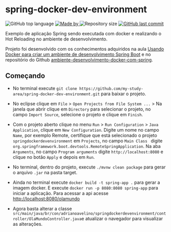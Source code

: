 # spring-docker-dev-environment
<p>
    <img alt="GitHub top language" src="https://img.shields.io/github/languages/top/my-study-area/spring-docker-dev-environment">
    <a href="https://github.com/my-study-area">
        <img alt="Made by" src="https://img.shields.io/badge/made%20by-adriano%20avelino-gree">
    </a>
    <img alt="Repository size" src="https://img.shields.io/github/repo-size/my-study-area/spring-docker-dev-environment">
    <a href="https://github.com/EliasGcf/readme-template/commits/master">
    <img alt="GitHub last commit" src="https://img.shields.io/github/last-commit/my-study-area/spring-docker-dev-environment">
    </a>
</p>
Exemplo de aplicação Spring sendo executada com docker e realizando o Hot Reloading no ambiente de desenvolvimento.

Projeto foi desenvolvido com os conhecimentos adquiridos na aula [Usando Docker para criar um ambiente de desenvolvimento Spring Boot](https://www.youtube.com/watch?v=c-Bq6JUfRnk&ab_channel=AlgaWorks) e  no repositório do Github [ambiente-desenvolvimento-docker-com-spring](https://github.com/Wildrimak/ambiente-desenvolvimento-docker-com-spring).

## Começando
- No terminal execute `git clone https://github.com/my-study-area/spring-docker-dev-environment.git` para baixar o projeto.


- No eclipse clique em `File` > `Open Projects from File System ...` > Na janela que abrir clique em `Directory` para selecionar o projeto, no campo `Import Source`, selecione o projeto e clique em `Finish`.

- Com o projeto aberto clique no menu `Run` > `Run Configuration` > `Java Application`, clique em `New Configuration`. Digite um nome no campo `Name`, por exemplo Remote, certifique que está selecionado o projeto `springdockerdevenvironment` em `Projects`, no campo `Main Class ` digite `org.springframework.boot.devtools.RemoteSpringApplication`. Na aba `Arguments`, no campo `Program arguments` digite `http://localhost:8080` e clique no botão `Apply` e depois em `Run`.

- No terminal, dentro do projeto, execute `./mvnw clean package` para gerar o arquivo `.jar` na pasta target.

- Ainda no terminal execute `docker build -t spring-app .` para gerar a imagem docker. E execute `docker run -p 8080:8080 spring-app` para iniciar a aplicação. Para acessar a api acesse [http://localhost:8080/olamundo](http://localhost:8080/olamundo)

- Agora basta alterar a classe `src/main/java/br/con/adrianoavelino/springdockerdevenvironment/controller/OlaMundoController.java`e atualizar o navegador para visualizar as alterações.
